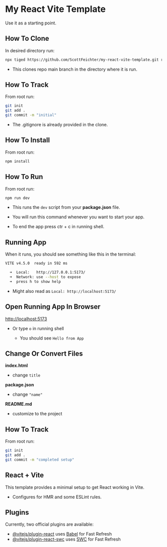# My React Vite Template

Use it as a starting point.

## How To Clone

In desired directory run:

```sh
npx tiged https://github.com/ScottFeichter/my-react-vite-template.git react-vite-template
```

- This clones repo main branch in the directory where it is run.

## How To Track

From root run:

```sh
git init
git add .
git commit -m "initial"
```

- The .gitignore is already provided in the clone.

## How To Install

From root run:

```sh
npm install
```

## How To Run

From root run:

```sh
npm run dev
```

- This runs the `dev` script from your __package.json__ file.

- You will run this command whenever you want to start your app.

- To end the app press ctr + c in running shell.

## Running App

When it runs, you should see something like this in the terminal:

```bash
VITE v4.5.0  ready in 592 ms

  ➜  Local:   http://127.0.0.1:5173/
  ➜  Network: use --host to expose
  ➜  press h to show help
```
- Might also read as `Local: http://localhost:5173/`

## Open Running App In Browser

[http://localhost:5173](http://localhost:5173)

- Or type `o` in running shell

  - You should see `Hello from App`

## Change Or Convert Files

__index.html__

- change `title`

__package.json__

- change `"name"`

__README.md__

- customize to the project

## How To Track

From root run:

```sh
git init
git add .
git commit -m "completed setup"
```

## React + Vite

This template provides a minimal setup to get React working in Vite.

- Configures for HMR and some ESLint rules.

## Plugins

Currently, two official plugins are available:

- [@vitejs/plugin-react](https://github.com/vitejs/vite-plugin-react/blob/main/packages/plugin-react/README.md) uses [Babel](https://babeljs.io/) for Fast Refresh
- [@vitejs/plugin-react-swc](https://github.com/vitejs/vite-plugin-react-swc) uses [SWC](https://swc.rs/) for Fast Refresh
